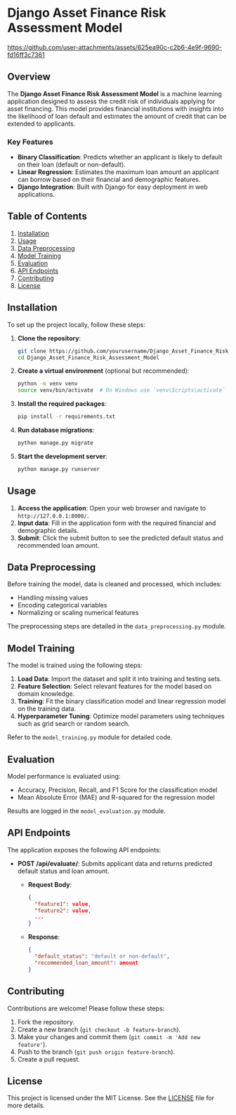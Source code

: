 # Django Asset Finance Risk Assessment Model

https://github.com/user-attachments/assets/625ea90c-c2b6-4e9f-9690-fd16ff3c7361

## Overview

The **Django Asset Finance Risk Assessment Model** is a machine learning application designed to assess the credit risk of individuals applying for asset financing. This model provides financial institutions with insights into the likelihood of loan default and estimates the amount of credit that can be extended to applicants.





### Key Features

- **Binary Classification**: Predicts whether an applicant is likely to default on their loan (default or non-default).
- **Linear Regression**: Estimates the maximum loan amount an applicant can borrow based on their financial and demographic features.
- **Django Integration**: Built with Django for easy deployment in web applications.

## Table of Contents

1. [Installation](#installation)
2. [Usage](#usage)
3. [Data Preprocessing](#data-preprocessing)
4. [Model Training](#model-training)
5. [Evaluation](#evaluation)
6. [API Endpoints](#api-endpoints)
7. [Contributing](#contributing)
8. [License](#license)

## Installation

To set up the project locally, follow these steps:

1. **Clone the repository**:

   ```bash
   git clone https://github.com/yourusername/Django_Asset_Finance_Risk_Assessment_Model.git
   cd Django_Asset_Finance_Risk_Assessment_Model
   ```

2. **Create a virtual environment** (optional but recommended):

   ```bash
   python -m venv venv
   source venv/bin/activate  # On Windows use `venv\Scripts\activate`
   ```

3. **Install the required packages**:

   ```bash
   pip install -r requirements.txt
   ```

4. **Run database migrations**:

   ```bash
   python manage.py migrate
   ```

5. **Start the development server**:

   ```bash
   python manage.py runserver
   ```

## Usage

1. **Access the application**: Open your web browser and navigate to `http://127.0.0.1:8000/`.
2. **Input data**: Fill in the application form with the required financial and demographic details.
3. **Submit**: Click the submit button to see the predicted default status and recommended loan amount.

## Data Preprocessing

Before training the model, data is cleaned and processed, which includes:

- Handling missing values
- Encoding categorical variables
- Normalizing or scaling numerical features

The preprocessing steps are detailed in the `data_preprocessing.py` module.

## Model Training

The model is trained using the following steps:

1. **Load Data**: Import the dataset and split it into training and testing sets.
2. **Feature Selection**: Select relevant features for the model based on domain knowledge.
3. **Training**: Fit the binary classification model and linear regression model on the training data.
4. **Hyperparameter Tuning**: Optimize model parameters using techniques such as grid search or random search.

Refer to the `model_training.py` module for detailed code.

## Evaluation

Model performance is evaluated using:

- Accuracy, Precision, Recall, and F1 Score for the classification model
- Mean Absolute Error (MAE) and R-squared for the regression model

Results are logged in the `model_evaluation.py` module.

## API Endpoints

The application exposes the following API endpoints:

- **POST /api/evaluate/**: Submits applicant data and returns predicted default status and loan amount.
  - **Request Body**:
    ```json
    {
      "feature1": value,
      "feature2": value,
      ...
    }
    ```

  - **Response**:
    ```json
    {
      "default_status": "default or non-default",
      "recommended_loan_amount": amount
    }
    ```

## Contributing

Contributions are welcome! Please follow these steps:

1. Fork the repository.
2. Create a new branch (`git checkout -b feature-branch`).
3. Make your changes and commit them (`git commit -m 'Add new feature'`).
4. Push to the branch (`git push origin feature-branch`).
5. Create a pull request.

## License

This project is licensed under the MIT License. See the [LICENSE](LICENSE) file for more details.
